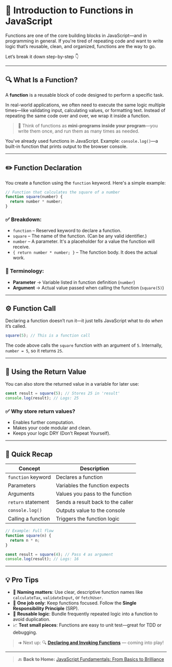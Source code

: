 # 📘 Introduction to Functions in JavaScript

Functions are one of the core building blocks in JavaScript—and in programming in general. If you're tired of repeating code and want to write logic that’s reusable, clean, and organized, functions are the way to go.

Let’s break it down step-by-step 👇

---

## 🔍 What Is a Function?

A **function** is a reusable block of code designed to perform a specific task.

In real-world applications, we often need to execute the same logic multiple times—like validating input, calculating values, or formatting text. Instead of repeating the same code over and over, we wrap it inside a function.

> 🧠 Think of functions as **mini-programs inside your program**—you write them once, and run them as many times as needed.

You've already used functions in JavaScript. Example: `console.log()`—a built-in function that prints output to the browser console.

---

## ✏️ Function Declaration

You create a function using the `function` keyword. Here's a simple example:

```javascript
// Function that calculates the square of a number
function square(number) {
  return number * number;
}
```

### ✅ Breakdown:

- `function` – Reserved keyword to declare a function.
- `square` – The name of the function. (Can be any valid identifier.)
- `number` – A parameter. It's a placeholder for a value the function will receive.
- `{ return number * number; }` – The function body. It does the actual work.

### 📌 Terminology:

- **Parameter** → Variable listed in function definition (`number`)
- **Argument** → Actual value passed when calling the function (`square(5)`)

---

## ⚙️ Function Call

Declaring a function doesn’t run it—it just tells JavaScript what to do _when_ it’s called.

```javascript
square(5); // This is a function call
```

The code above calls the `square` function with an argument of `5`. Internally, `number = 5`, so it returns `25`.

---

## 💾 Using the Return Value

You can also store the returned value in a variable for later use:

```javascript
const result = square(5); // Stores 25 in 'result'
console.log(result); // Logs: 25
```

### ✅ Why store return values?

- Enables further computation.
- Makes your code modular and clean.
- Keeps your logic DRY (Don’t Repeat Yourself).

---

## 🧠 Quick Recap

| Concept            | Description                       |
| ------------------ | --------------------------------- |
| `function` keyword | Declares a function               |
| Parameters         | Variables the function expects    |
| Arguments          | Values you pass to the function   |
| `return` statement | Sends a result back to the caller |
| `console.log()`    | Outputs value to the console      |
| Calling a function | Triggers the function logic       |

```javascript
// Example: Full flow
function square(n) {
  return n * n;
}

const result = square(4); // Pass 4 as argument
console.log(result); // Logs: 16
```

---

## 💡 Pro Tips

- 🧠 **Naming matters**: Use clear, descriptive function names like `calculateTax`, `validateInput`, or `fetchUser`.
- 🔁 **One job only**: Keep functions focused. Follow the **Single Responsibility Principle** (SRP).
- 🎯 **Reusable logic**: Bundle frequently repeated logic into a function to avoid duplication.
- 📈 **Test small pieces**: Functions are easy to unit test—great for TDD or debugging.

> ➜ Next up: 🔍 [**Declaring and Invoking Functions**](./02-declaring-and-invoking-functions.md) — coming into play!

---

> 🔙 **Back to Home:** [JavaScript Fundamentals: From Basics to Brilliance](../index.md)
